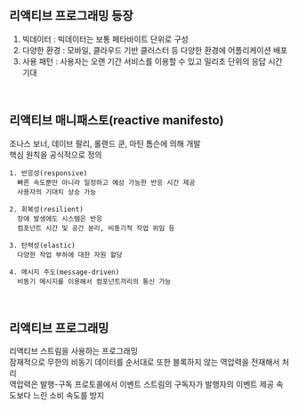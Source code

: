 ## 리액티브 프로그래밍 등장
1. 빅데이터 : 빅데이터는 보통 페타바이트 단위로 구성  
2. 다양한 환경 : 모바일, 클라우드 기반 클러스터 등 다양한 환경에 어플리케이션 배포  
3. 사용 패턴 : 사용자는 오랜 기간 서비스를 이용할 수 있고 밀리초 단위의 응답 시간 기대  

<br>

## 리액티브 매니패스토(reactive manifesto)
조나스 보너, 데이브 팔리, 롤랜드 쿤, 마틴 톰슨에 의해 개발  
핵심 원칙을 공식적으로 정의  

````
1. 반응성(responsive)
  빠른 속도뿐만 아니라 일정하고 예상 가능한 반응 시간 제공
  사용자의 기대치 상승 가능
  
2. 회복성(resilient)
  장애 발생에도 시스템은 반응
  컴포넌트 시간 및 공간 분리, 비동기적 작업 위임 등
  
3. 탄력성(elastic)
  다양한 작업 부하에 대한 자원 할당

4. 메시지 주도(message-driven)
  비동기 메시지를 이용해서 컴포넌트끼리의 통신 가능
````

<br>

## 리액티브 프로그래밍
리액티브 스트림을 사용하는 프로그래밍  
잠재적으로 무한의 비동기 데이터를 순서대로 또한 블록하지 않는 역압력을 전재해서 처리  
역압력은 발행-구독 프로토콜에서 이벤트 스트림의 구독자가 발행자의 이벤트 제공 속도보다 느린 소비 속도를 방지  

<br>

